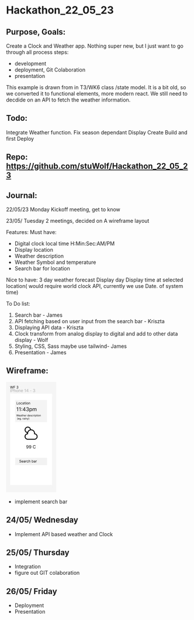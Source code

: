 # Hackathon_22_05_23
## Purpose, Goals:   
Create a  Clock and Weather app. Nothing super new, but I just want to go through all process steps:
 - development
 - deployment, Git Colaboration
 - presentation                                     
 
 
 
 
 This example is drawn from  in T3/WK6 class /state model. It is a bit old, so we converted  it to functional elements,  more modern react. We still need to decdide on an API to fetch the weather information.
 
 ## Todo: 
 
 Integrate Weather function.
 Fix season dependant Display
 Create Build and first Deploy

 ## Repo: https://github.com/stuWolf/Hackathon_22_05_23

 ## Journal:
22/05/23 Monday
Kickoff meeting, get to know
 
 23/05/ Tuesday
2 meetings, decided on A wireframe layout

Features:
Must have: 
- Digital clock local time H:Min:Sec:AM/PM
- Display location
- Weather description
- Weather Symbol and temperature
- Search bar for location

Nice to have:
3 day weather forecast
Display day
Display time at selected location( would require world clock API, currently we use Date. of system time)



To Do list: 

1. Search bar - James
2. API fetching based on user input from the search bar - Kriszta
3. Displaying API data - Kriszta
4. Clock transform from analog display to digital and add to other data display - Wolf
5. Styling, CSS, Sass maybe use tailwind- James
6. Presentation - James

## Wireframe:

![Wireframe: ](./pictures/Screenshot_wireframe.jpg)

 - implement search bar
 
 ## 24/05/ Wednesday

- Implement API based weather and Clock



## 25/05/ Thursday
- Integration
- figure out GIT colaboration

## 26/05/ Friday
- Deployment
- Presentation